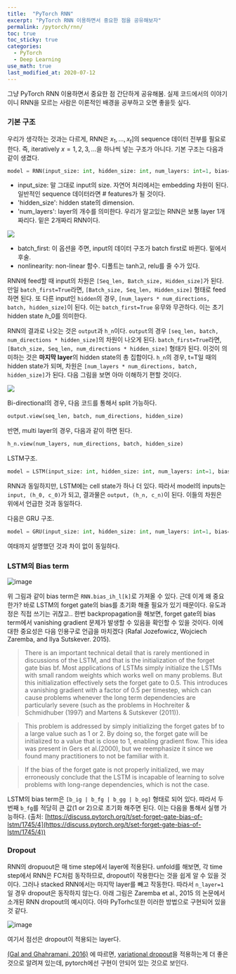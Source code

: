 ```yaml
---
title:  "PyTorch RNN"
excerpt: "PyTorch RNN 이용하면서 중요한 점을 공유해보자"
permalink: /pytorch/rnn/
toc: true
toc_sticky: true
categories:
  - PyTorch
  - Deep Learning
use_math: true
last_modified_at: 2020-07-12
---
```


그냥 PyTorch RNN 이용하면서 중요한 점 간단하게 공유해봄. 실제 코드에서의 이야기이니 RNN을 모르는 사람은 이론적인 배경을 공부하고 오면 좋을듯 싶다.

### 기본 구조

우리가 생각하는 것과는 다르게, RNN은 $x_1, ..., x_{t}$]의 sequence 데이터 전부를 필요로 한다. 즉, iteratively $x=1, 2, 3, ...$을 하나씩 넣는 구조가 아니다. 기본 구조는 다음과 같이 생겼다.

```python
model = RNN(input_size: int, hidden_size: int, num_layers: int=1, bias=True, batch_first: bool, dropout: float, bidirectional: bool=False, nonlinearity: str='tanh')
```

-   input_size: 말 그대로 input의 size. 자연어 처리에서는 embedding 차원이 된다. 일반적인 sequence 데이터라면 # features가 될 것이다.
-   'hidden_size': hidden state의 dimension.
-   'num_layers': layer의 개수를 의미한다. 우리가 알고있는 RNN은 보통 layer 1개 짜리다. 밑은 2개짜리 RNN이다.

![](https://www.researchgate.net/profile/Matt_Bianchi/publication/318720785/figure/fig2/AS:520568544137216@1501124620230/Multi-layer-RNN-for-SLEEPNET.png)

-   batch_first: 이 옵션을 주면, input의 데이터 구조가 batch first로 바뀐다. 밑에서 후술.
-   nonlinearity: non-linear 함수. 디폴트는 tanh고, relu를 줄 수가 있다.

RNN에 feed할 때 input의 차원은 `[Seq_len, Batch_size, Hidden_size]`가 된다. 만일 `batch_first=True`라면, `[Batch_size, Seq_len, Hidden_size]` 형태로 feed하면 된다. 또 다른 input인 `hidden`의 경우, `[num_layers * num_directions, batch, hidden_size]`이 된다. 이는 `batch_first=True` 유무와 무관하다. 이는 초기 hidden state $h\_0$를 의미한다.

RNN의 결과로 나오는 것은 `output`과 `h_n`이다. `output`의 경우 `[seq_len, batch, num_directions * hidden_size]`의 차원이 나오게 된다. `batch_first=True`라면, `[Batch_size, Seq_len, num_directions * hidden_size]` 형태가 된다. 이것이 의미하는 것은 **마지막 layer**의 hidden state의 총 집합이다. `h_n`의 경우, t=T일 때의 hidden state가 되며, 차원은 `[num_layers * num_directions, batch, hidden_size]`가 된다. 다음 그림을 보면 아마 이해하기 편할 것이다.

![](https://i.stack.imgur.com/SjnTl.png)

Bi-directional의 경우, 다음 코드를 통해서 split 가능하다.

```python
output.view(seq_len, batch, num_directions, hidden_size)
```

반면, multi layer의 경우, 다음과 같이 하면 된다.

```python
h_n.view(num_layers, num_directions, batch, hidden_size)
```

LSTM구조.

```python
model = LSTM(input_size: int, hidden_size: int, num_layers: int=1, bias=True, batch_first: bool, dropout: float, bidirectional: bool=False, nonlinearity: str='tanh')
```

RNN과 동일하지만, LSTM에는 cell state가 하나 더 있다. 따라서 model의 inputs는 `input, (h_0, c_0)`가 되고, 결과물은 `output, (h_n, c_n)`이 된다. 이들의 차원은 위에서 언급한 것과 동일하다.

다음은 GRU 구조.

```python
model = GRU(input_size: int, hidden_size: int, num_layers: int=1, bias=True, batch_first: bool, dropout: float, bidirectional: bool=False, nonlinearity: str='tanh')
```

여태까지 설명했던 것과 차이 없이 동일하다.

### LSTM의 Bias term

![image](https://user-images.githubusercontent.com/47516855/87240624-11051a00-c456-11ea-9eef-ab4106900600.png)

위 그림과 같이 bias term은 `RNN.bias_ih_l[k]`로 가져올 수 있다. 근데 이게 왜 중요한가? 바로 LSTM의 forget gate의 bias를 초기화 해줄 필요가 있기 때문이다. 유도과정은 직접 쓰기는 귀찮고.. 한번 backpropagation을 해보면, forget gate의 bias term에서 vanishing gradient 문제가 발생할 수 있음을 확인할 수 있을 것이다. 이에 대한 중요성은 다음 인용구로 언급을 마치겠다 (Rafal Jozefowicz, Wojciech Zaremba, and Ilya Sutskever. 2015).

> There is an important technical detail that is rarely mentioned in discussions of the LSTM, and that is the initialization of the forget gate bias bf. Most applications of LSTMs simply initialize the LSTMs with small random weights which works well on many problems. But this initialization effectively sets the forget gate to 0.5. This introduces a vanishing gradient with a factor of 0.5 per timestep, which can cause problems whenever the long term dependencies are particularly severe (such as the problems in Hochreiter & Schmidhuber (1997) and Martens & Sutskever (2011)).

> This problem is addressed by simply initializing the forget gates bf to a large value such as 1 or 2. By doing so, the forget gate will be initialized to a value that is close to 1, enabling gradient flow. This idea was present in Gers et al.(2000), but we reemphasize it since we found many practitioners to not be familiar with it.

> If the bias of the forget gate is not properly initialized, we may erroneously conclude that the LSTM is incapable of learning to solve problems with long-range dependencies, which is not the case.

LSTM의 bias term은 `[b_ig | b_fg | b_gg | b_og]` 형태로 되어 있다. 따라서 두번째 `b_fg`를 적당히 큰 값(1 or 2)으로 초기화 해주면 된다. 이는 다음을 통해서 실행 가능하다. (출처: [https://discuss.pytorch.org/t/set-forget-gate-bias-of-lstm/1745/4](https://discuss.pytorch.org/t/set-forget-gate-bias-of-lstm/1745/4))

<script src="https://gist.github.com/InhyeokYoo/21f2da7e29c723a26167ac42c7533b34.js"></script>

### Dropout

RNN의 dropuout은 매 time step에서 layer에 적용된다. unfold를 해보면, 각 time step에서 RNN은 FC처럼 동작하므로, dropout이 작용한다는 것을 쉽게 알 수 있을 것이다. 그러나 stacked RNN에서는 마지막 layer를 빼고 작동한다. 따라서 `n_layer=1`일 경우 dropout은 동작하지 않는다. 아래 그림은 Zaremba et al., 2015 의 논문에서 소개된 RNN dropout의 예시이다. 아마 PyTorhc또한 이러한 방법으로 구현되어 있을 것 같다.

![image](https://user-images.githubusercontent.com/47516855/87240821-e9af4c80-c457-11ea-82f4-3c36e9246c57.png)

여기서 점선은 dropout이 적용되는 layer다.

[(Gal and Ghahramani, 2016)](https://papers.nips.cc/paper/6241-a-theoretically-grounded-application-of-dropout-in-recurrent-neural-networks.pdf) 에 따르면, [variational dropout](https://becominghuman.ai/learning-note-dropout-in-recurrent-networks-part-1-57a9c19a2307)을 적용하는게 더 좋은 것으로 알려져 있는데, pytorch에선 구현이 안되어 있는 것으로 보인다.